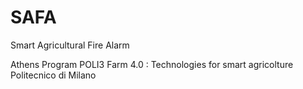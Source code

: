 # SAFA
Smart Agricultural Fire Alarm

Athens Program POLI3
Farm 4.0 : Technologies for smart agricolture
Politecnico di Milano

